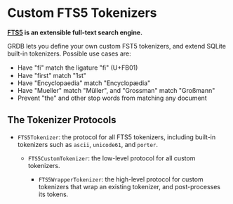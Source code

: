 Custom FTS5 Tokenizers
======================

**[FTS5](https://www.sqlite.org/fts5.html) is an extensible full-text search engine.**

GRDB lets you define your own custom FST5 tokenizers, and extend SQLite built-in tokenizers. Possible use cases are:

- Have "fi" match the ligature "&#xfb01;" (U+FB01)
- Have "first" match "1st"
- Have "Encyclopaedia" match "Encyclopædia"
- Have "Mueller" match "Müller", and "Grossman" match "Großmann"
- Prevent "the" and other stop words from matching any document

## The Tokenizer Protocols

- `FTS5Tokenizer`: the protocol for all FTS5 tokenizers, including built-in tokenizers such as `ascii`, `unicode61`, and `porter`.

    - `FTS5CustomTokenizer`: the low-level protocol for all custom tokenizers.
    
        - `FTS5WrapperTokenizer`: the high-level protocol for custom tokenizers that wrap an existing tokenizer, and post-processes its tokens.

